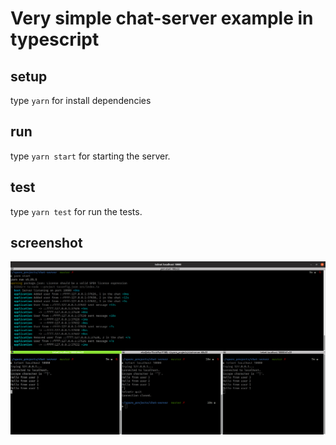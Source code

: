 # Very simple chat-server example in typescript

## setup

type `yarn` for install dependencies

## run

type `yarn start` for starting the server.

## test

type `yarn test` for run the tests.

## screenshot

![running](https://raw.githubusercontent.com/Zikoel/chat-server/master/resources/chat-server.png)
